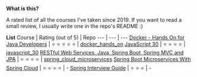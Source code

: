**What is this?**

A rated list of all the courses I've taken since 2019. If you want to read a small review, I usually write one in the repo's README :)

**List**
Course | Rating (out of 5) | Repo
--- | --- | ---
[Docker - Hands On for Java Developers](https://www.udemy.com/course/docker-hands-on/) | :star: :star: :star: :star: :star: | [docker_hands_on](https://github.com/abrahammenendez/docker_hands_on)
[JavaScript 30](https://javascript30.com/) | :star: :star: :star: :star: | [javascript_30](https://github.com/abrahammenendez/javascript_30)
[RESTful Web Services, Java, Spring Boot, Spring MVC and JPA](https://www.udemy.com/course/restful-web-service-with-spring-boot-jpa-and-mysql/) | :star: :star: :star: :star: | [spring_cloud_microservices](https://github.com/abrahammenendez/spring_cloud_microservices)
[Spring Boot Microservices With Spring Cloud](https://www.udemy.com/course/spring-boot-microservices-and-spring-cloud/) | :star: :star: :star: :star: | -
[Spring Interview Guide](https://www.udemy.com/course/spring-interview-questions-and-answers/) | :star: :star: :star: | -
